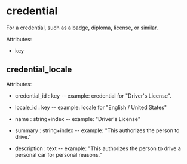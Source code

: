 # credential

For a credential, such as a badge, diploma, license, or similar.

Attributes:

* key


## credential_locale

Attributes:

* credential_id : key -- example: credential for "Driver's License".

* locale_id : key -- example: locale for "English / United States"

* name : string+index -- example: "Driver's License"

* summary : string+index -- example: "This authorizes the person to drive."

* description : text -- example: "This authorizes the person to drive a personal car for personal reasons."
